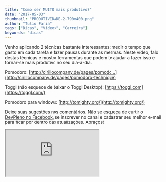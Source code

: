 ```yaml
---
title: "Como ser MUITO mais produtivo?"
date: "2017-05-03"
thumbnail: "PRODUTIVIDADE-2-790x400.png"
author: "Tulio Faria"
tags: ["Dicas", "Videos", "Carreira"]
keywords: "dicas"
---
```



Venho aplicando 2 técnicas bastante interessantes: medir o tempo que gasto em cada tarefa e fazer pausas durante as mesmas. Neste vídeo, falo destas técnicas e mostro ferramentas que podem te ajudar a fazer isso e tornar-se mais produtivo no seu dia-a-dia. 


Pomodoro: [http://cirillocompany.de/pages/pomodo...](http://cirillocompany.de/pages/pomodoro-technique) 

Toggl (não esquece de baixar o Toggl Desktop): [https://toggl.com](https://toggl.com/) 

Pomodoro para windows: [http://tomighty.org/](http://tomighty.org/) 

Deixe suas sugestões nos comentários. Não se esqueça de curtir o [DevPleno no Facebook](https://www.facebook.com/devpleno), se inscrever no canal e cadastrar seu melhor e-mail para ficar por dentro das atualizações. Abraços!

<div class="embed-responsive embed-responsive-16by9">
 <iframe class="embed-responsive-item" src="https://www.youtube.com/embed/6Dx0abJtNvY" allowfullscreen></iframe>
  </div>